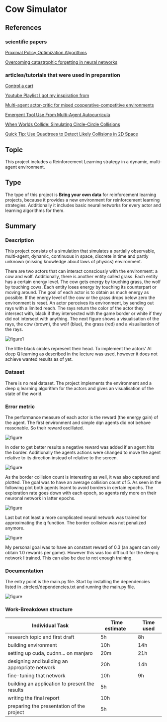 # Cow Simulator

## References

### scientific papers

[Proximal Policy Optimization Algorithms](https://arxiv.org/abs/1707.06347)

[Overcoming catastrophic forgetting in neural networks](https://www.pnas.org/content/114/13/3521.abstract)

### articles/tutorials that were used in preparation

[Control a cart](https://pytorch.org/tutorials/intermediate/reinforcement_q_learning.html)

[Youtube Playlist I got my inspiration from](https://www.youtube.com/watch?v=xukp4MMTTFI&list=PL58qjcU5nk8u4Ajat6ppWVBmS_BCN_T7-&index=1 "Youtube Playlist Inspiration")

[Multi-agent actor-critic for mixed cooperative-competitive environments](https://arxiv.org/abs/1706.02275)

[Emergent Tool Use From Multi-Agent Autocurricula](https://arxiv.org/abs/1909.07528)

[When Worlds Collide: Simulating Circle-Circle Collisions](https://gamedevelopment.tutsplus.com/tutorials/when-worlds-collide-simulating-circle-circle-collisions--gamedev-769)

[Quick Tip: Use Quadtrees to Detect Likely Collisions in 2D Space](https://gamedevelopment.tutsplus.com/tutorials/quick-tip-use-quadtrees-to-detect-likely-collisions-in-2d-space--gamedev-374)

## Topic
This project includes a Reinforcement Learning strategy in a dynamic, multi-agent environment. <!-- TODO: define it more precisly-->

## Type
The type of this project is **Bring your own data** for reinforcement learning projects, because it provides a new environment for reinforcement learning strategies. 
Additionally it includes basic neural networks for every actor and learning algorithms for them.

## Summary
### Description

This project consists of a simulation that simulates a partially observable, multi-agent, dynamic, continuous in space, discrete in time and partly unknown (missing knowledge about laws of physics) environment.

There are two actors that can interact consciously with the environment: a cow and wolf. 
Additionally, there is another entity called grass. 
Each entity has a certain energy level.
The cow gets energy by touching grass, the wolf by touching cows.
Each entity loses energy by touching its counterpart or moving around.
The goal of each actor is to obtain as much energy as possible.
If the energy level of the cow or the grass drops below zero the environment is reset.
An actor perceives its environment, by sending out rays with a limited reach. 
The rays return the color of the actor they intersect with, black if they intersected with the game border or white if they did not intersect with anything.
The next figure shows a visualisation of the rays, the cow (brown), the wolf (blue), the grass (red) and a visualisation of the rays.

![figure1](screenshot.png)

The little black circles represent their head.
To implement the actors' AI deep Q learning as described in the lecture was used, however it does not achieve wanted results as of yet.


### Dataset
There is no real dataset. The project implements the environment and a deep q learning algorithm for the actors and gives an visualisation of the state of the world.

### Error metric
The performance measure of each actor is the reward (the energy gain) of the agent.
The first environment and simple dqn agents did not behave reasonable. So their reward oscillated.

![figure](result/dqn-result-without-border-fixed.png)

In oder to get better results a negative reward was added if an agent hits the border.
Additionally the agents actions were changed to move the agent relative to its direction instead of relative to the screen.

![figure](result/dqn-reward-simple.png)

As the border collision count is interesting as well, it was also captured and plotted.
The goal was to have an average collision count of 5.
As seen in the following plot both agents learnt to avoid borders in certain epochs.
The exploration rate goes down with each epoch, so agents rely more on their neuronal network in latter epochs.

![figure](result/dqn-border-collision-result-simple.png)

Last but not least a more complicated neural network was trained for approximating the q function.
The border collision was not penalized anymore.

![figure](result/dq-reward.png)

My personal goal was to have an constant reward of 0.3 (an agent can only obtain 1.0 rewards per game).
However this was too difficult for the deep q network I trained.
This can also be due to not enough training.

### Documentation
The entry point is the main.py file.
Start by installing the dependencies listed in .circleci/dependencies.txt and running the main.py file.

![figure](documentation/overview.png)

### Work-Breakdown structure


| Individual Task &nbsp;                                     | Time estimate &nbsp; | Time used |
|------------------------------------------------------------|----------------------|-----------|
| research topic and first draft                             | 5h                   |  8h       |
| building environment                                       | 10h                  |  14h      |
| setting up cuda, cudnn... on manjaro                       | 20m                  |  21h      |
| designing and building an appropriate network &nbsp;&nbsp; | 20h                  |  14h      |
| fine-tuning that network                                   | 10h                  |  9h       |
| building an application to present the results             | 5h                   |           |
| writing the final report                                   | 10h                  |           |
| preparing the presentation of the project                  | 5h                   |           |

